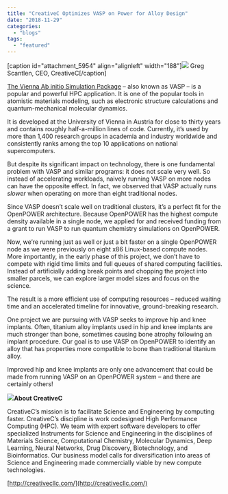 ```yaml
---
title: "CreativeC Optimizes VASP on Power for Alloy Design"
date: "2018-11-29"
categories: 
  - "blogs"
tags: 
  - "featured"
---
```


\[caption id="attachment\_5954" align="alignleft" width="188"\][![](images/Greg_S_headshot.jpg)](http://opf.tjn.chef2.causewaynow.com/wp-content/uploads/2018/11/Greg_S_headshot.jpg) Greg Scantlen, CEO, CreativeC\[/caption\]

[The Vienna Ab initio Simulation Package](https://www.vasp.at/index.php/about-vasp/59-about-vasp) – also known as VASP – is a popular and powerful HPC application. It is one of the popular tools in atomistic materials modeling, such as electronic structure calculations and quantum-mechanical molecular dynamics.

It is developed at the University of Vienna in Austria for close to thirty years and contains roughly half-a-million lines of code. Currently, it’s used by more than 1,400 research groups in academia and industry worldwide and consistently ranks among the top 10 applications on national supercomputers.

But despite its significant impact on technology, there is one fundamental problem with VASP and similar programs: it does not scale very well. So instead of accelerating workloads, naively running VASP on more nodes can have the opposite effect. In fact, we observed that VASP actually runs _slower_ when operating on more than eight traditional nodes.

Since VASP doesn’t scale well on traditional clusters, it’s a perfect fit for the OpenPOWER architecture. Because OpenPOWER has the highest compute density available in a single node, we applied for and received funding from a grant to run VASP to run quantum chemistry simulations on OpenPOWER.

Now, we’re running just as well or just a bit faster on a single OpenPOWER node as we were previously on eight x86 Linux-based compute nodes. More importantly, in the early phase of this project, we don’t have to compete with rigid time limits and full queues of shared computing facilities. Instead of artificially adding break points and chopping the project into smaller parcels, we can explore larger model sizes and focus on the science.

The result is a more efficient use of computing resources – reduced waiting time and an accelerated timeline for innovative, ground-breaking research.

One project we are pursuing with VASP seeks to improve hip and knee implants. Often, titanium alloy implants used in hip and knee implants are much stronger than bone, sometimes causing bone atrophy following an implant procedure. Our goal is to use VASP on OpenPOWER to identify an alloy that has properties more compatible to bone than traditional titanium alloy.

Improved hip and knee implants are only one advancement that could be made from running VASP on an OpenPOWER system – and there are certainly others!

**[![](images/CreativeC-LOGO-300dpi-RGB-page-001-300x262.jpg)](http://opf.tjn.chef2.causewaynow.com/wp-content/uploads/2018/11/CreativeC-LOGO-300dpi-RGB-page-001.jpg)About CreativeC**

CreativeC’s mission is to facilitate Science and Engineering by computing faster. CreativeC’s discipline is work codesigned High Performance Computing (HPC). We team with expert software developers to offer specialized Instruments for Science and Engineering in the disciplines of Materials Science, Computational Chemistry, Molecular Dynamics, Deep Learning, Neural Networks, Drug Discovery, Biotechnology, and Bioinformatics. Our business model calls for diversification into areas of Science and Engineering made commercially viable by new compute technologies.

[http://creativecllc.com/](http://creativecllc.com/)
